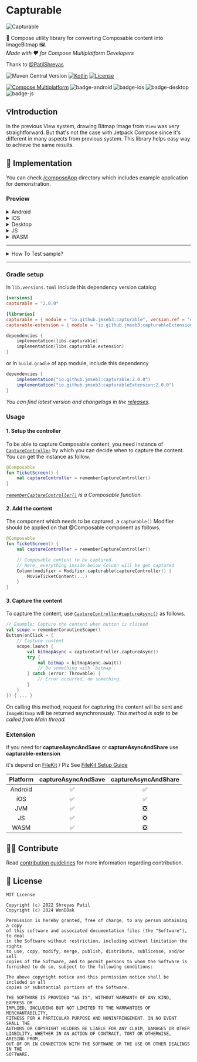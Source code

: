 # Capturable

![Capturable](art/header.png)

🚀 Compose utility library for converting Composable content into ImageBitmap 🖼️.  
_Made with ❤️ for Compose Multiplatform Developers_

Thank to [@PatilShreyas](https://www.github.com/PatilShreyas)

![Maven Central Version](https://img.shields.io/maven-central/v/io.github.jmseb3/capturable)
[![Kotlin](https://img.shields.io/badge/kotlin-v2.2.0-blue.svg?logo=kotlin)](http://kotlinlang.org)
[![License](https://img.shields.io/github/license/jmseb3/capturable)](https://opensource.org/license/mit/)

[![Compose Multiplatform](https://img.shields.io/badge/Compose%20Multiplatform-v1.9.0-blue)](https://github.com/JetBrains/compose-multiplatform)
![badge-android](http://img.shields.io/badge/platform-android-6EDB8D.svg?style=flat)
![badge-ios](http://img.shields.io/badge/platform-ios-CDCDCD.svg?style=flat)
![badge-desktop](http://img.shields.io/badge/platform-desktop-DB413D.svg?style=flat)
![badge-js](http://img.shields.io/badge/platform-js%2Fwasm-FDD835.svg?style=flat)

## 💡Introduction

In the previous View system, drawing Bitmap Image from `View` was very straightforward. But that's
not the case with Jetpack Compose since it's different in many aspects from previous system. This
library helps easy way to achieve the same results.

## 🚀 Implementation

You can check [/composeApp](/composeApp) directory which includes example application for
demonstration.

### Preview

<details>
<summary>Android</summary>
<img src="https://github.com/user-attachments/assets/de83cf54-b789-4acb-89c6-08134a434690" alt="Android Screenshot" width="500"/>
</details>

<details>
<summary>iOS</summary>
<img src="https://github.com/user-attachments/assets/25aa49ae-3019-496c-8515-fb4d6f19c2a0" alt="Android Screenshot" width="500"/>
</details>

<details>
<summary>Desktop</summary>

![Desktop](https://github.com/user-attachments/assets/ca8040ae-e22f-4a1f-8d07-14da4685aa83)

</details>

<details>
<summary>JS</summary>

![JS](https://github.com/user-attachments/assets/0ce4ce6c-417b-4689-9539-107c31750e2f)

</details>

<details>
<summary>WASM</summary>

![WASM](https://github.com/user-attachments/assets/a3f1d21b-f53f-4b8d-8dc0-77f00fc794e2)

</details>

---

<details>
<summary>How To Test sample?</summary>

### Android

To run the application on android device/emulator:

- open project in Android Studio and run imported android run configuration

### Desktop

Run the desktop application: `./gradlew :sample:composeApp:run`

### iOS

To run the application on iPhone device/simulator:

- Open `iosApp/iosApp.xcproject` in Xcode and run standard configuration

### JS Browser

Run the browser application: `./gradlew :sample:composeApp:jsBrowserDevelopmentRun --continue`

### Wasm Browser

Run the browser application: `./gradlew :sample:composeApp:wasmJsBrowserDevelopmentRun --continue`
</details>

---

### Gradle setup

In `lib.versions.toml`  include this dependency version catalog

```toml
[versions]
capturable = "2.0.0"

[libraries]
capturable = { module = "io.github.jmseb3:capturable", version.ref = "capturable" }
capturable-extension = { module = "io.github.jmseb3:capturableExtension", version.ref = "capturable" }
```

```kotlin
dependencies {
    implementation(libs.capturable)
    implementation(libs.capturable.extension)
}
```

or In `build.gradle` of app module, include this dependency

```gradle
dependencies {
    implementation("io.github.jmseb3:capturable:2.0.0")
    implementation("io.github.jmseb3:capturableExtension:2.0.0")
}
```

_You can find latest version and changelogs in
the [releases](https://github.com/jmseb3/Capturable/releases)_.

### Usage

#### 1. Setup the controller

To be able to capture Composable content, you need instance of [
`CaptureController`](https://jmseb3.github.io/Capturable/-caputerable/dev.wonddak.capturable.controller/-capture-controller/index.html)
by which you can decide when to capture the content. You can get the instance as follow.

```kotlin
@Composable
fun TicketScreen() {
    val captureController = rememberCaptureController()
}
```

_[
`rememberCaptureController()`](https://jmseb3.github.io/Capturable/-caputerable/dev.wonddak.capturable.controller/remember-capture-controller.html)
is a Composable function._

#### 2. Add the content

The component which needs to be captured, a `capturable()` Modifier should be applied on that
@Composable component as follows.

```kotlin
@Composable
fun TicketScreen() {
    val captureController = rememberCaptureController()

    // Composable content to be captured.
    // Here, everything inside below Column will be get captured
    Column(modifier = Modifier.capturable(captureController)) {
        MovieTicketContent(...)
    }
}
```

#### 3. Capture the content

To capture the content, use [
`CaptureController#captureAsync()`](https://jmseb3.github.io/Capturable/-caputerable/dev.wonddak.capturable.controller/-capture-controller/capture-async.html)
as follows.

```kotlin
// Example: Capture the content when button is clicked
val scope = rememberCoroutineScope()
Button(onClick = {
    // Capture content
    scope.launch {
        val bitmapAsync = captureController.captureAsync()
        try {
            val bitmap = bitmapAsync.await()
            // Do something with `bitmap`.
        } catch (error: Throwable) {
            // Error occurred, do something.
        }
    }
}) { ... }
```

On calling this method, request for capturing the content will be sent and `ImageBitmap` will be
returned asynchronously. _This method is safe to be called from Main thread._

### Extension

if you need for **captureAsyncAndSave** or **captureAsyncAndShare** use **capturable-extension**

it's depend on [FileKit](https://github.com/vinceglb/FileKit) / Plz
See [FileKit Setup Guide](https://filekit.mintlify.app/core/setup)

| Platform | captureAsyncAndSave | captureAsyncAndShare |
|:--------:|:-------------------:|:--------------------:|
| Android  |          ✅          |          ✅           |
|   iOS    |          ✅          |          ✅           |
|   JVM    |          ✅          |          ❎           |
|    JS    |          ✅          |          ❎           |
|   WASM   |          ✅          |          ❎           |

## 🙋‍♂️ Contribute

Read [contribution guidelines](CONTRIBUTING.md) for more information regarding contribution.

## 📝 License

```
MIT License

Copyright (c) 2022 Shreyas Patil
Copyright (c) 2024 WonDDak

Permission is hereby granted, free of charge, to any person obtaining a copy
of this software and associated documentation files (the "Software"), to deal
in the Software without restriction, including without limitation the rights
to use, copy, modify, merge, publish, distribute, sublicense, and/or sell
copies of the Software, and to permit persons to whom the Software is
furnished to do so, subject to the following conditions:

The above copyright notice and this permission notice shall be included in all
copies or substantial portions of the Software.

THE SOFTWARE IS PROVIDED "AS IS", WITHOUT WARRANTY OF ANY KIND, EXPRESS OR
IMPLIED, INCLUDING BUT NOT LIMITED TO THE WARRANTIES OF MERCHANTABILITY,
FITNESS FOR A PARTICULAR PURPOSE AND NONINFRINGEMENT. IN NO EVENT SHALL THE
AUTHORS OR COPYRIGHT HOLDERS BE LIABLE FOR ANY CLAIM, DAMAGES OR OTHER
LIABILITY, WHETHER IN AN ACTION OF CONTRACT, TORT OR OTHERWISE, ARISING FROM,
OUT OF OR IN CONNECTION WITH THE SOFTWARE OR THE USE OR OTHER DEALINGS IN THE
SOFTWARE.
```
